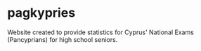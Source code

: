 # pagkypries
Website created to provide statistics for Cyprus' National Exams (Pancyprians) for high school seniors.
